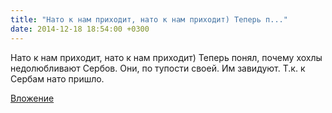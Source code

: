 ```yaml
---
title: "Нато к нам приходит, нато к нам приходит) Теперь п..."
date: 2014-12-18 18:54:00 +0300
---
```


Нато к нам приходит, нато к нам приходит) Теперь понял, почему хохлы недолюбливают Сербов. Они, по тупости своей. Им завидуют. Т.к. к Сербам нато пришло.

[Вложение](/assets/vk_photos/1/hlucP1jewdA.jpg)

